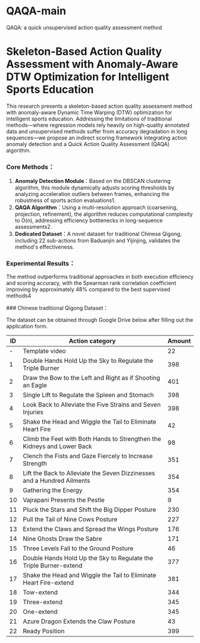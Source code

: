 # QAQA-main
QAQA: a quick unsupervised action quality assessment method

# Skeleton-Based Action Quality Assessment with Anomaly-Aware DTW Optimization for Intelligent Sports Education

This research presents a skeleton-based action quality assessment method with anomaly-aware Dynamic Time Warping (DTW) optimization for intelligent sports education. Addressing the limitations of traditional methods—where regression models rely heavily on high-quality annotated data and unsupervised methods suffer from accuracy degradation in long sequences—we propose an indirect scoring framework integrating action anomaly detection and a Quick Action Quality Assessment (QAQA) algorithm.

### Core Methods：

1. **Anomaly Detection Module**：Based on the DBSCAN clustering algorithm, this module dynamically adjusts scoring thresholds by analyzing acceleration outliers between frames, enhancing the robustness of sports action evaluations1.
2. **QAQA Algorithm**：Using a multi-resolution approach (coarsening, projection, refinement), the algorithm reduces computational complexity to O(n), addressing efficiency bottlenecks in long-sequence assessments2.
3. **Dedicated Dataset**：A novel dataset for traditional Chinese Qigong, including 22 sub-actions from Baduanjin and Yijinjing, validates the method's effectiveness.

### Experimental Results：

The method outperforms traditional approaches in both execution efficiency and scoring accuracy, with the Spearman rank correlation coefficient improving by approximately 48% compared to the best supervised methods4

### Chinese traditional Qigong Dataset：

The dataset can be obtained through Google Drive below after filling out the application form.

| ID  | Action category | Amount |
| --- | --- | --- |
| -   | Template video | 22  |
| 1   | Double Hands Hold Up the Sky to Regulate the Triple Burner | 398 |
| 2   | Draw the Bow to the Left and Right as if Shooting an Eagle | 401 |
| 3   | Single Lift to Regulate the Spleen and Stomach | 398 |
| 4   | Look Back to Alleviate the Five Strains and Seven Injuries | 398 |
| 5   | Shake the Head and Wiggle the Tail to Eliminate Heart Fire | 42  |
| 6   | Climb the Feet with Both Hands to Strengthen the Kidneys and Lower Back | 98  |
| 7   | Clench the Fists and Gaze Fiercely to Increase Strength | 351 |
| 8   | Lift the Back to Alleviate the Seven Dizzinesses and a Hundred Ailments | 354 |
| 9   | Gathering the Energy | 354 |
| 10  | Vajrapani Presents the Pestle | 9   |
| 11  | Pluck the Stars and Shift the Big Dipper Posture | 230 |
| 12  | Pull the Tail of Nine Cows Posture | 227 |
| 13  | Extend the Claws and Spread the Wings Posture | 176 |
| 14  | Nine Ghosts Draw the Sabre | 171 |
| 15  | Three Levels Fall to the Ground Posture | 46  |
| 16  | Double Hands Hold Up the Sky to Regulate the Triple Burner-extend | 377 |
| 17  | Shake the Head and Wiggle the Tail to Eliminate Heart Fire-extend | 381 |
| 18  | Tow-extend | 344 |
| 19  | Three-extend | 345 |
| 20  | One-extend | 345 |
| 21  | Azure Dragon Extends the Claw Posture | 43  |
| 22  | Ready Position | 399 |
